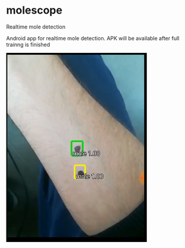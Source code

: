 # molescope
Realtime mole detection

Android app for realtime mole detection.
APK will be available after full trainng is finished

![screen](https://github.com/kuboris/molescope/blob/master/mola.PNG?raw=true)
